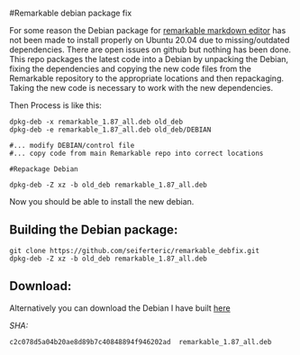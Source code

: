 #Remarkable debian package fix

For some reason the Debian package for [remarkable markdown editor](https://remarkableapp.github.io/) has not been made to install properly on Ubuntu 20.04 due to missing/outdated dependencies. There are open issues on github but nothing has been done. This repo packages the latest code into a Debian by unpacking the Debian, fixing the dependencies and copying the new code files from the Remarkable repository to the appropriate locations and then repackaging. Taking the new code is necessary to work with the new dependencies.

Then Process is like this:

    dpkg-deb -x remarkable_1.87_all.deb old_deb
    dpkg-deb -e remarkable_1.87_all.deb old_deb/DEBIAN
    
    #... modify DEBIAN/control file
    #... copy code from main Remarkable repo into correct locations
    
    #Repackage Debian
    
    dpkg-deb -Z xz -b old_deb remarkable_1.87_all.deb
    
 
 Now you should be able to install the new debian.
 
## Building the Debian package:

    git clone https://github.com/seiferteric/remarkable_debfix.git
    dpkg-deb -Z xz -b old_deb remarkable_1.87_all.deb
    
## Download:

Alternatively you can download the Debian I have built [here](https://eric.seifert.casa/remarkable_1.87_all.deb)

*SHA:*

    c2c078d5a04b20ae8d89b7c40848894f946202ad  remarkable_1.87_all.deb
